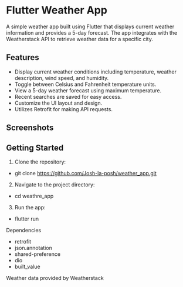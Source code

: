 # Flutter Weather App

A simple weather app built using Flutter that displays current weather information and provides a 5-day forecast. The app integrates with the Weatherstack API to retrieve weather data for a specific city.

## Features

- Display current weather conditions including temperature, weather description, wind speed, and humidity.
- Toggle between Celsius and Fahrenheit temperature units.
- View a 5-day weather forecast using maximum temperature.
- Recent searches are saved for easy access.
- Customize the UI layout and design.
- Utilizes Retrofit for making API requests.

## Screenshots


## Getting Started

1. Clone the repository:

- git clone https://github.com/Josh-la-posh/weather_app.git

2. Navigate to the project directory:

- cd weathre_app

3. Run the app:

- flutter run

Dependencies

- retrofit
- json.annotation
- shared-preference
- dio
- built_value

Weather data provided by Weatherstack